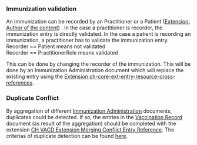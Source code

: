 
### Immunization validation

An immunization can be recorded by an Practitioner or a Patient ([Extension: Author of the content](http://fhir.ch/ig/ch-core/StructureDefinition/ch-ext-author)) . In the case a practitioner is recorder, the immunization entry is directly validated. In the case a patient is recording an immunization, a practitioner has to validate the immunization entry.<br>
Recorder == Patient means not validated<br/>
Recorder == PractitionerRole means validated<br/>

This can be done by changing the recorder of the immunization. This will be done by an Immunization Administration document which will replace the existing entry using the [Extension ch-core-ext-entry-resource-cross-references](http://fhir.ch/ig/ch-core/StructureDefinition/ch-core-ext-entry-resource-cross-references).


### Duplicate Conflict

By aggregation of different [Immunization Administration](immunization-administration-document.html) documents, duplicates could be detected. If so, the entries in the [Vaccination Record](vaccination-record-document.html) document (as result of the aggregation) should be completed with the extension [CH VACD Extension Merging Conflict Entry Reference](StructureDefinition-ch-vacd-ext-merging-conflict-entry-reference.html).
The criterias of duplicate detection can be found [here](StructureDefinition-ch-vacd-ext-merging-conflict-entry-reference.html#immunization).

